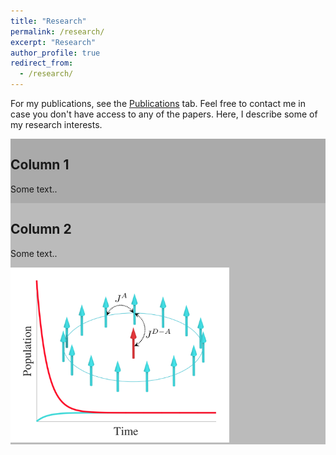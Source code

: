 ```yaml
---
title: "Research"
permalink: /research/
excerpt: "Research"
author_profile: true
redirect_from: 
  - /research/
---
```


For my publications, see the [Publications](https://as-bondarenko.github.io/publications/) tab. Feel free to contact me in case you don't have access to any of the papers. Here, I describe some of my research interests.

<div class="row">
  <div class="column"></div>
  <div class="column"></div>
</div>

<div class="row">
  <div class="column" style="background-color:#aaa;">
    <h2>Column 1</h2>
    <p>Some text..</p>
  </div>
  <div class="column" style="background-color:#bbb;">
    <h2>Column 2</h2>
    <p>Some text..</p>
    <img src="../images/research_exciton_dynamics.png" width="350" />
  </div>
</div>


